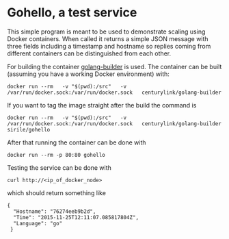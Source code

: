 # Gohello, a test service

This simple program is meant to be used to demonstrate scaling using Docker containers. When called it returns a simple JSON message with three fields including a timestamp and hostname so replies coming from different containers can be distinguished from each other.

For building the container [golang-builder](https://github.com/CenturyLinkLabs/golang-builder) is used. The container can be built (assuming you have a working Docker environment) with:

```
docker run --rm   -v "$(pwd):/src"   -v /var/run/docker.sock:/var/run/docker.sock   centurylink/golang-builder
```

If you want to tag the image straight after the build the command is

```
docker run --rm   -v "$(pwd):/src"   -v /var/run/docker.sock:/var/run/docker.sock   centurylink/golang-builder sirile/gohello
```

After that running the container can be done with

```
docker run --rm -p 80:80 gohello
```

Testing the service can be done with

```
curl http://<ip_of_docker_node>
```

which should return something like

```
{
  "Hostname": "76274eeb9b2d",
  "Time": "2015-11-25T12:11:07.085817804Z",
  "Language": "go"
 }
```
